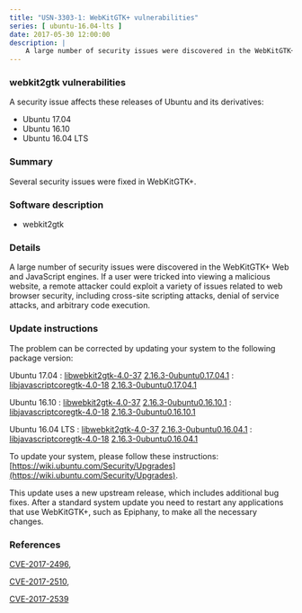 ```yaml
---
title: "USN-3303-1: WebKitGTK+ vulnerabilities"
series: [ ubuntu-16.04-lts ]
date: 2017-05-30 12:00:00
description: |
    A large number of security issues were discovered in the WebKitGTK+ Web and JavaScript engines. If a user were tricked into viewing a malicious website, a remote attacker could exploit a variety of issues related to web browser security, including cross-site scripting attacks, denial of service attacks, and arbitrary code execution. 
--- 
```

 
### webkit2gtk vulnerabilities

A security issue affects these releases of Ubuntu and its derivatives:

* Ubuntu 17.04
* Ubuntu 16.10
* Ubuntu 16.04 LTS

### Summary

Several security issues were fixed in WebKitGTK+. 

### Software description

* webkit2gtk 

### Details

A large number of security issues were discovered in the WebKitGTK+ Web and JavaScript engines. If a user were tricked into viewing a malicious website, a remote attacker could exploit a variety of issues related to web browser security, including cross-site scripting attacks, denial of service attacks, and arbitrary code execution. 

### Update instructions

The problem can be corrected by updating your system to the following package version:

Ubuntu 17.04
 : [libwebkit2gtk-4.0-37](https://launchpad.net/ubuntu/+source/webkit2gtk) <span> [2.16.3-0ubuntu0.17.04.1](https://launchpad.net/ubuntu/+source/webkit2gtk/2.16.3-0ubuntu0.17.04.1) </span> 
 : [libjavascriptcoregtk-4.0-18](https://launchpad.net/ubuntu/+source/webkit2gtk) <span> [2.16.3-0ubuntu0.17.04.1](https://launchpad.net/ubuntu/+source/webkit2gtk/2.16.3-0ubuntu0.17.04.1) </span> 

Ubuntu 16.10
 : [libwebkit2gtk-4.0-37](https://launchpad.net/ubuntu/+source/webkit2gtk) <span> [2.16.3-0ubuntu0.16.10.1](https://launchpad.net/ubuntu/+source/webkit2gtk/2.16.3-0ubuntu0.16.10.1) </span> 
 : [libjavascriptcoregtk-4.0-18](https://launchpad.net/ubuntu/+source/webkit2gtk) <span> [2.16.3-0ubuntu0.16.10.1](https://launchpad.net/ubuntu/+source/webkit2gtk/2.16.3-0ubuntu0.16.10.1) </span> 

Ubuntu 16.04 LTS
 : [libwebkit2gtk-4.0-37](https://launchpad.net/ubuntu/+source/webkit2gtk) <span> [2.16.3-0ubuntu0.16.04.1](https://launchpad.net/ubuntu/+source/webkit2gtk/2.16.3-0ubuntu0.16.04.1) </span> 
 : [libjavascriptcoregtk-4.0-18](https://launchpad.net/ubuntu/+source/webkit2gtk) <span> [2.16.3-0ubuntu0.16.04.1](https://launchpad.net/ubuntu/+source/webkit2gtk/2.16.3-0ubuntu0.16.04.1) </span> 

To update your system, please follow these instructions: [https://wiki.ubuntu.com/Security/Upgrades](https://wiki.ubuntu.com/Security/Upgrades).

This update uses a new upstream release, which includes additional bug fixes. After a standard system update you need to restart any applications that use WebKitGTK+, such as Epiphany, to make all the necessary changes. 

### References

 [CVE-2017-2496](http://people.ubuntu.com/~ubuntu-security/cve/CVE-2017-2496), 

 [CVE-2017-2510](http://people.ubuntu.com/~ubuntu-security/cve/CVE-2017-2510), 

 [CVE-2017-2539](http://people.ubuntu.com/~ubuntu-security/cve/CVE-2017-2539)
 
